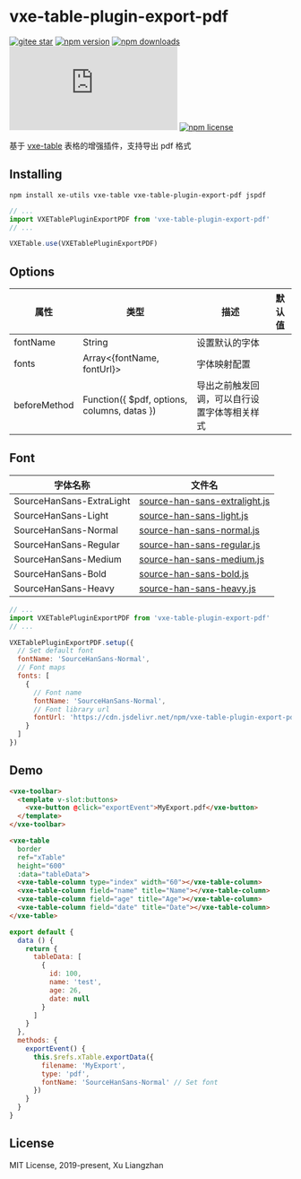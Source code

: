 # vxe-table-plugin-export-pdf

[![gitee star](https://gitee.com/xuliangzhan_admin/vxe-table-plugin-export-pdf/badge/star.svg?theme=dark)](https://gitee.com/xuliangzhan_admin/vxe-table-plugin-export-pdf/stargazers)
[![npm version](https://img.shields.io/npm/v/vxe-table-plugin-export-pdf.svg?style=flat-square)](https://www.npmjs.org/package/vxe-table-plugin-export-pdf)
[![npm downloads](https://img.shields.io/npm/dm/vxe-table-plugin-export-pdf.svg?style=flat-square)](http://npm-stat.com/charts.html?package=vxe-table-plugin-export-pdf)
[![gzip size: JS](http://img.badgesize.io/https://unpkg.com/vxe-table-plugin-export-pdf/dist/index.min.js?compression=gzip&label=gzip%20size:%20JS)](https://unpkg.com/vxe-table-plugin-export-pdf/dist/index.min.js)
[![npm license](https://img.shields.io/github/license/mashape/apistatus.svg)](https://github.com/xuliangzhan/vxe-table-plugin-export-pdf/blob/master/LICENSE)

基于 [vxe-table](https://github.com/xuliangzhan/vxe-table) 表格的增强插件，支持导出 pdf 格式

## Installing

```shell
npm install xe-utils vxe-table vxe-table-plugin-export-pdf jspdf
```

```javascript
// ...
import VXETablePluginExportPDF from 'vxe-table-plugin-export-pdf'
// ...

VXETable.use(VXETablePluginExportPDF)
```

## Options

| 属性 | 类型 | 描述 | 默认值 |
|------|------|------|------|
| fontName | String | 设置默认的字体 |  |
| fonts | Array<{fontName, fontUrl}> | 字体映射配置 |  |
| beforeMethod | Function({ $pdf, options, columns, datas }) | 导出之前触发回调，可以自行设置字体等相关样式 |  |

## Font

| 字体名称 | 文件名 |
|------|------|
| SourceHanSans-ExtraLight | [source-han-sans-extralight.js](https://github.com/xuliangzhan/vxe-table-plugin-export-pdf/tree/master/fonts) |
| SourceHanSans-Light | [source-han-sans-light.js](https://github.com/xuliangzhan/vxe-table-plugin-export-pdf/tree/master/fonts) |
| SourceHanSans-Normal | [source-han-sans-normal.js](https://github.com/xuliangzhan/vxe-table-plugin-export-pdf/tree/master/fonts) |
| SourceHanSans-Regular | [source-han-sans-regular.js](https://github.com/xuliangzhan/vxe-table-plugin-export-pdf/tree/master/fonts) |
| SourceHanSans-Medium | [source-han-sans-medium.js](https://github.com/xuliangzhan/vxe-table-plugin-export-pdf/tree/master/fonts) |
| SourceHanSans-Bold | [source-han-sans-bold.js](https://github.com/xuliangzhan/vxe-table-plugin-export-pdf/tree/master/fonts) |
| SourceHanSans-Heavy | [source-han-sans-heavy.js](https://github.com/xuliangzhan/vxe-table-plugin-export-pdf/tree/master/fonts) |

```javascript
// ...
import VXETablePluginExportPDF from 'vxe-table-plugin-export-pdf'
// ...

VXETablePluginExportPDF.setup({
  // Set default font
  fontName: 'SourceHanSans-Normal',
  // Font maps
  fonts: [
    {
      // Font name
      fontName: 'SourceHanSans-Normal',
      // Font library url
      fontUrl: 'https://cdn.jsdelivr.net/npm/vxe-table-plugin-export-pdf/fonts/source-han-sans-normal.js'
    }
  ]
})
```

## Demo

```html
<vxe-toolbar>
  <template v-slot:buttons>
    <vxe-button @click="exportEvent">MyExport.pdf</vxe-button>
  </template>
</vxe-toolbar>

<vxe-table
  border
  ref="xTable"
  height="600"
  :data="tableData">
  <vxe-table-column type="index" width="60"></vxe-table-column>
  <vxe-table-column field="name" title="Name"></vxe-table-column>
  <vxe-table-column field="age" title="Age"></vxe-table-column>
  <vxe-table-column field="date" title="Date"></vxe-table-column>
</vxe-table>
```

```javascript
export default {
  data () {
    return {
      tableData: [
        {
          id: 100,
          name: 'test',
          age: 26,
          date: null
        }
      ]
    }
  },
  methods: {
    exportEvent() {
      this.$refs.xTable.exportData({
        filename: 'MyExport',
        type: 'pdf',
        fontName: 'SourceHanSans-Normal' // Set font
      })
    }
  }
}
```

## License

MIT License, 2019-present, Xu Liangzhan
